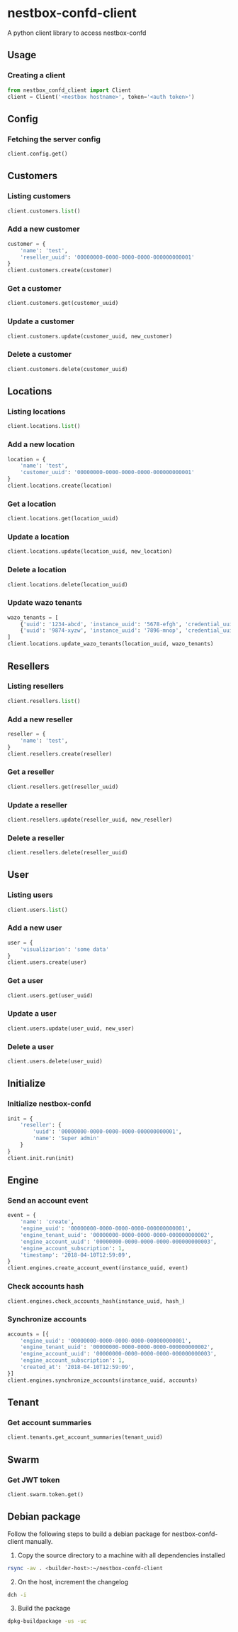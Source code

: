 # nestbox-confd-client

A python client library to access nestbox-confd

## Usage

### Creating a client

```python
from nestbox_confd_client import Client
client = Client('<nestbox hostname>', token='<auth token>')
```

## Config

### Fetching the server config

```python
client.config.get()
```

## Customers

### Listing customers

```python
client.customers.list()
```

### Add a new customer

```python
customer = {
    'name': 'test',
    'reseller_uuid': '00000000-0000-0000-0000-000000000001'
}
client.customers.create(customer)
```

### Get a customer

```python
client.customers.get(customer_uuid)
```

### Update a customer

```python
client.customers.update(customer_uuid, new_customer)
```

### Delete a customer

```python
client.customers.delete(customer_uuid)
```

## Locations

### Listing locations

```python
client.locations.list()
```

### Add a new location

```python
location = {
    'name': 'test',
    'customer_uuid': '00000000-0000-0000-0000-000000000001'
}
client.locations.create(location)
```

### Get a location

```python
client.locations.get(location_uuid)
```

### Update a location

```python
client.locations.update(location_uuid, new_location)
```

### Delete a location

```python
client.locations.delete(location_uuid)
```

### Update wazo tenants

```python
wazo_tenants = [
    {'uuid': '1234-abcd', 'instance_uuid': '5678-efgh', 'credential_uuid': '32425-srfegs'},
    {'uuid': '9874-xyzw', 'instance_uuid': '7896-mnop', 'credential_uuid': '34623-sdbfxc'},
]
client.locations.update_wazo_tenants(location_uuid, wazo_tenants)
```

## Resellers

### Listing resellers

```python
client.resellers.list()
```

### Add a new reseller

```python
reseller = {
    'name': 'test',
}
client.resellers.create(reseller)
```

### Get a reseller

```python
client.resellers.get(reseller_uuid)
```

### Update a reseller

```python
client.resellers.update(reseller_uuid, new_reseller)
```

### Delete a reseller

```python
client.resellers.delete(reseller_uuid)
```

## User

### Listing users

```python
client.users.list()
```

### Add a new user

```python
user = {
    'visualizarion': 'some data'
}
client.users.create(user)
```

### Get a user

```python
client.users.get(user_uuid)
```

### Update a user

```python
client.users.update(user_uuid, new_user)
```

### Delete a user

```python
client.users.delete(user_uuid)
```

## Initialize

### Initialize nestbox-confd

```python
init = {
    'reseller': {
        'uuid': '00000000-0000-0000-0000-000000000001',
        'name': 'Super admin'
    }
}
client.init.run(init)
```

## Engine

### Send an account event

```python
event = {
    'name': 'create',
    'engine_uuid': '00000000-0000-0000-0000-000000000001',
    'engine_tenant_uuid': '00000000-0000-0000-0000-000000000002',
    'engine_account_uuid': '00000000-0000-0000-0000-000000000003',
    'engine_account_subscription': 1,
    'timestamp': '2018-04-10T12:59:09',
}
client.engines.create_account_event(instance_uuid, event)
```

### Check accounts hash

```python
client.engines.check_accounts_hash(instance_uuid, hash_)
```

### Synchronize accounts

```python
accounts = [{
    'engine_uuid': '00000000-0000-0000-0000-000000000001',
    'engine_tenant_uuid': '00000000-0000-0000-0000-000000000002',
    'engine_account_uuid': '00000000-0000-0000-0000-000000000003',
    'engine_account_subscription': 1,
    'created_at': '2018-04-10T12:59:09',
}]
client.engines.synchronize_accounts(instance_uuid, accounts)
```

## Tenant

### Get account summaries

```python
client.tenants.get_account_summaries(tenant_uuid)
```

## Swarm

### Get JWT token

```python
client.swarm.token.get()
```

## Debian package

Follow the following steps to build a debian package for nestbox-confd-client manually.

1. Copy the source directory to a machine with all dependencies installed

```sh
rsync -av . <builder-host>:~/nestbox-confd-client
```

2. On the host, increment the changelog

```sh
dch -i
```

3. Build the package

```sh
dpkg-buildpackage -us -uc
```

